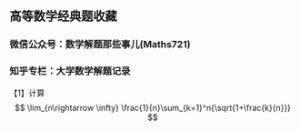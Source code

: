 ## 高等数学经典题收藏

### 微信公众号：数学解题那些事儿(Maths721)

### 知乎专栏：大学数学解题记录

【1】计算
$$
\lim_{n\rightarrow \infty} \frac{1}{n}\sum_{k=1}^n{\sqrt{1+\frac{k}{n}}}
$$